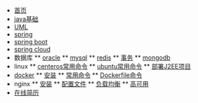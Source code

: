 * [首页](README.md)
* [java基础](java/java.md)
* [UML](uml/类图.md)
* [spring](spring/spring.md)
* [spring boot](java.md)
* [spring cloud](java.md)
* 数据库
** [oracle](db/oracle.md)
** [mysql](db/mysql.md)
** [redis](db/redis.md)
** [事务](db/事务.md)
** [mongodb](db/mongodb.md)
* linux
** [centeros常用命令](linux/centeros常用命令.md)
** [ubuntu常用命令](linux/ubuntu常用命令.md)
** [部署J2EE项目](linux/部署J2EE项目.md)
* [docker](docker/介绍.md)
** [安装](docker/安装.md)
** [常用命令](docker/常用命令.md)
** [Dockerfile命令](docker/Dockerfile命令.md)
* nginx
** [安装](nginx/安装.md)
** [配置文件](nginx/配置文件.md)
** [负载均衡](nginx/负载均衡.md)
** [高可用](nginx/高可用.md)
* [在线简历](cv/cv.md)
